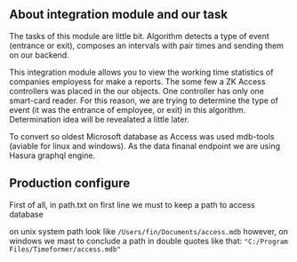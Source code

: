 ## About integration module and our task
The tasks of this module are little bit. Algorithm detects a type of event (entrance or exit), composes an intervals with pair times and sending them on our backend.

This integration module allows you to view the working time statistics of companies employess for make a reports. The some few a ZK Access controllers was placed in the our objects. One controller has only one smart-card reader. For this reason, we are trying to determine the type of event (it was the entrance of employee, or exit) in this algorithm. Determination idea will be revealated a little later.

To convert so oldest Microsoft database as Access was used mdb-tools (aviable for linux and windows).
As the data finanal endpoint we are using Hasura graphql engine.

## Production configure

First of all, in path.txt on first line we must to keep a path to access database

on unix system path look like `/Users/fin/Documents/access.mdb`
however, on windows we mast to conclude a path in double quotes like that: `"C:/Program Files/Timeformer/access.mdb"`
